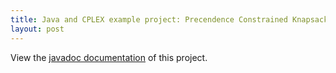 ```yaml
---
title: Java and CPLEX example project: Precendence Constrained Knapsack Problem
layout: post
--- 
```


View the [javadoc documentation](./javadoc) of this project.
